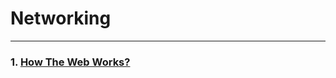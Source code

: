 # Networking
---

### 1. [How The Web Works?](https://github.com/Dhanarajb/Networking/blob/main/How%20Web%20Works.md)

